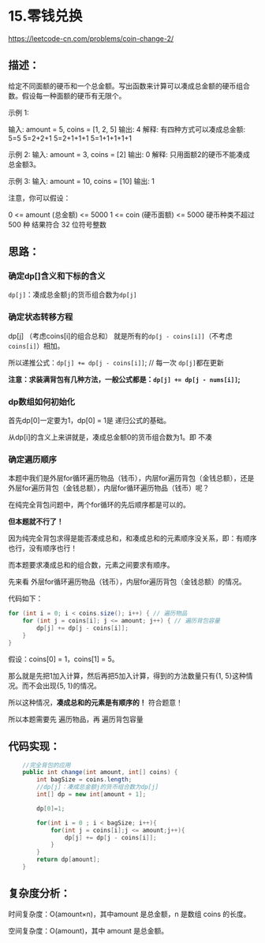 # 15.零钱兑换

https://leetcode-cn.com/problems/coin-change-2/

## 描述：
给定不同面额的硬币和一个总金额。写出函数来计算可以凑成总金额的硬币组合数。假设每一种面额的硬币有无限个。

示例 1:

输入: amount = 5, coins = [1, 2, 5] 输出: 4 解释: 有四种方式可以凑成总金额: 5=5 5=2+2+1 5=2+1+1+1 5=1+1+1+1+1

示例 2: 输入: amount = 3, coins = [2] 输出: 0 解释: 只用面额2的硬币不能凑成总金额3。

示例 3: 输入: amount = 10, coins = [10] 输出: 1

注意，你可以假设：

0 <= amount (总金额) <= 5000
1 <= coin (硬币面额) <= 5000
硬币种类不超过 500 种
结果符合 32 位符号整数

## 思路：

### 确定dp[]含义和下标的含义

`dp[j]`：凑成总金额`j`的货币组合数为`dp[j]`

### 确定状态转移方程

dp[j] （考虑coins[i]的组合总和） 就是所有的`dp[j - coins[i]]`（不考虑`coins[i]`）相加。

所以递推公式：`dp[j] += dp[j - coins[i]]`;  // 每一次 `dp[j]`都在更新

**注意：求装满背包有几种方法，一般公式都是：`dp[j] += dp[j - nums[i]]`;**

### dp数组如何初始化

首先dp[0]一定要为1，dp[0] = 1是 递归公式的基础。

从dp[i]的含义上来讲就是，凑成总金额0的货币组合数为1。即 不凑

### 确定遍历顺序

本题中我们是外层for循环遍历物品（钱币），内层for遍历背包（金钱总额），还是外层for遍历背包（金钱总额），内层for循环遍历物品（钱币）呢？

在纯完全背包问题中，两个for循环的先后顺序都是可以的。

**但本题就不行了！**

因为纯完全背包求得是能否凑成总和，和凑成总和的元素顺序没关系，即：有顺序也行，没有顺序也行！

而本题要求凑成总和的组合数，元素之间要求有顺序。

先来看 外层for循环遍历物品（钱币），内层for遍历背包（金钱总额）的情况。

代码如下：
```java
for (int i = 0; i < coins.size(); i++) { // 遍历物品
    for (int j = coins[i]; j <= amount; j++) { // 遍历背包容量
        dp[j] += dp[j - coins[i]];
    }
}
```
假设：coins[0] = 1，coins[1] = 5。

那么就是先把1加入计算，然后再把5加入计算，得到的方法数量只有{1, 5}这种情况。而不会出现{5, 1}的情况。

所以这种情况，**凑成总和的元素是有顺序的！** 符合题意！

所以本题需要先 遍历物品，再 遍历背包容量

## 代码实现：
```java
    //完全背包的应用
    public int change(int amount, int[] coins) {
        int bagSize = coins.length;
        //dp[j]：凑成总金额j的货币组合数为dp[j]
        int[] dp = new int[amount + 1];

        dp[0]=1;

        for(int i = 0 ; i < bagSize; i++){
            for(int j = coins[i];j <= amount;j++){
                dp[j] += dp[j - coins[i]];
            }
        }
        return dp[amount];
    }
```

## 复杂度分析：
时间复杂度：O(amount×n)，其中amount 是总金额，n 是数组 coins 的长度。

空间复杂度：O(amount)，其中 amount 是总金额。
